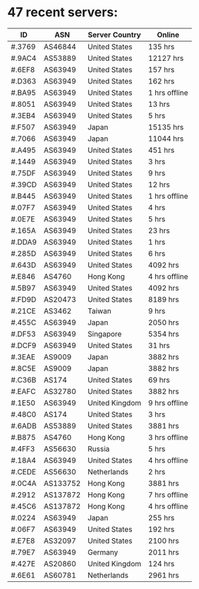 # 47 recent servers:

| ID | ASN | Server Country | Online |
| ------ | ------ | ------ | ------ |
| #.3769 | AS46844 | United States | 135 hrs |
| #.9AC4 | AS53889 | United States | 12127 hrs |
| #.6EF8 | AS63949 | United States | 157 hrs |
| #.D363 | AS63949 | United States | 162 hrs |
| #.BA95 | AS63949 | United States | 1 hrs offline |
| #.8051 | AS63949 | United States | 13 hrs |
| #.3EB4 | AS63949 | United States | 5 hrs |
| #.F507 | AS63949 | Japan | 15135 hrs |
| #.7066 | AS63949 | Japan | 11044 hrs |
| #.A495 | AS63949 | United States | 451 hrs |
| #.1449 | AS63949 | United States | 3 hrs |
| #.75DF | AS63949 | United States | 9 hrs |
| #.39CD | AS63949 | United States | 12 hrs |
| #.B445 | AS63949 | United States | 1 hrs offline |
| #.07F7 | AS63949 | United States | 4 hrs |
| #.0E7E | AS63949 | United States | 5 hrs |
| #.165A | AS63949 | United States | 23 hrs |
| #.DDA9 | AS63949 | United States | 1 hrs |
| #.285D | AS63949 | United States | 6 hrs |
| #.643D | AS63949 | United States | 4092 hrs |
| #.E846 | AS4760 | Hong Kong | 4 hrs offline |
| #.5B97 | AS63949 | United States | 4092 hrs |
| #.FD9D | AS20473 | United States | 8189 hrs |
| #.21CE | AS3462 | Taiwan | 9 hrs |
| #.455C | AS63949 | Japan | 2050 hrs |
| #.DF53 | AS63949 | Singapore | 5354 hrs |
| #.DCF9 | AS63949 | United States | 31 hrs |
| #.3EAE | AS9009 | Japan | 3882 hrs |
| #.8C5E | AS9009 | Japan | 3882 hrs |
| #.C36B | AS174 | United States | 69 hrs |
| #.EAFC | AS32780 | United States | 3882 hrs |
| #.1E50 | AS63949 | United Kingdom | 9 hrs offline |
| #.48C0 | AS174 | United States | 3 hrs |
| #.6ADB | AS53889 | United States | 3881 hrs |
| #.B875 | AS4760 | Hong Kong | 3 hrs offline |
| #.4FF3 | AS56630 | Russia | 5 hrs |
| #.18A4 | AS63949 | United States | 4 hrs offline |
| #.CEDE | AS56630 | Netherlands | 2 hrs |
| #.0C4A | AS133752 | Hong Kong | 3881 hrs |
| #.2912 | AS137872 | Hong Kong | 7 hrs offline |
| #.45C6 | AS137872 | Hong Kong | 4 hrs offline |
| #.0224 | AS63949 | Japan | 255 hrs |
| #.06F7 | AS63949 | United States | 192 hrs |
| #.E7E8 | AS32097 | United States | 2100 hrs |
| #.79E7 | AS63949 | Germany | 2011 hrs |
| #.427E | AS20860 | United Kingdom | 124 hrs |
| #.6E61 | AS60781 | Netherlands | 2961 hrs |

